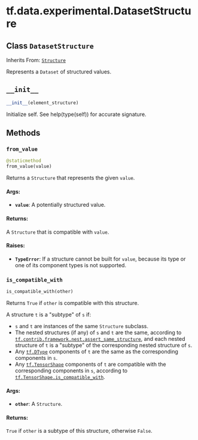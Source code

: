 <div itemscope itemtype="http://developers.google.com/ReferenceObject">
<meta itemprop="name" content="tf.data.experimental.DatasetStructure" />
<meta itemprop="path" content="Stable" />
<meta itemprop="property" content="__init__"/>
<meta itemprop="property" content="from_value"/>
<meta itemprop="property" content="is_compatible_with"/>
</div>

# tf.data.experimental.DatasetStructure

## Class `DatasetStructure`

Inherits From: [`Structure`](../../../tf/data/experimental/Structure.md)

Represents a `Dataset` of structured values.

<h2 id="__init__"><code>__init__</code></h2>

``` python
__init__(element_structure)
```

Initialize self.  See help(type(self)) for accurate signature.



## Methods

<h3 id="from_value"><code>from_value</code></h3>

``` python
@staticmethod
from_value(value)
```

Returns a `Structure` that represents the given `value`.

#### Args:

* <b>`value`</b>: A potentially structured value.


#### Returns:

A `Structure` that is compatible with `value`.


#### Raises:

* <b>`TypeError`</b>: If a structure cannot be built for `value`, because its type
    or one of its component types is not supported.

<h3 id="is_compatible_with"><code>is_compatible_with</code></h3>

``` python
is_compatible_with(other)
```

Returns `True` if `other` is compatible with this structure.

A structure `t` is a "subtype" of `s` if:

* `s` and `t` are instances of the same `Structure` subclass.
* The nested structures (if any) of `s` and `t` are the same, according to
  <a href="../../../tf/contrib/framework/nest/assert_same_structure.md"><code>tf.contrib.framework.nest.assert_same_structure</code></a>, and each nested
  structure of `t` is a "subtype" of the corresponding nested structure of
  `s`.
* Any <a href="../../../tf/dtypes/DType.md"><code>tf.DType</code></a> components of `t` are the same as the corresponding
  components in `s`.
* Any <a href="../../../tf/TensorShape.md"><code>tf.TensorShape</code></a> components of `t` are compatible with the
  corresponding components in `s`, according to
  <a href="../../../tf/TensorShape.md#is_compatible_with"><code>tf.TensorShape.is_compatible_with</code></a>.

#### Args:

* <b>`other`</b>: A `Structure`.


#### Returns:

`True` if `other` is a subtype of this structure, otherwise `False`.



